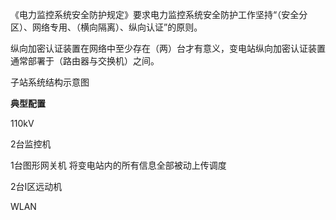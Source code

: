 《电力监控系统安全防护规定》要求电力监控系统安全防护工作坚持“（安全分区）、网络专用、（横向隔离）、纵向认证”的原则。

纵向加密认证装置在网络中至少存在（两）台才有意义，变电站纵向加密认证装置通常部署于（路由器与交换机）之间。

子站系统结构示意图

 

**典型配置**

110kV

2台监控机

1台图形网关机 将变电站内的所有信息全部被动上传调度

2台I区远动机

 

WLAN